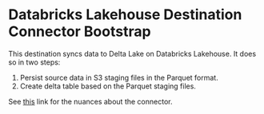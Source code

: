 # Databricks Lakehouse Destination Connector Bootstrap

This destination syncs data to Delta Lake on Databricks Lakehouse. It does so in two steps:

1. Persist source data in S3 staging files in the Parquet format.
2. Create delta table based on the Parquet staging files.

See [this](https://docs.airbyte.io/integrations/destinations/databricks) link for the nuances about the connector.
